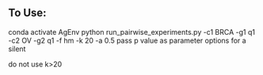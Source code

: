 ## To Use:

conda activate AgEnv
python run_pairwise_experiments.py -c1 BRCA -g1 q1 -c2 OV -g2 q1 -f hm -k 20 -a 0.5
pass p value as parameter
options for a silent

do not use k>20
